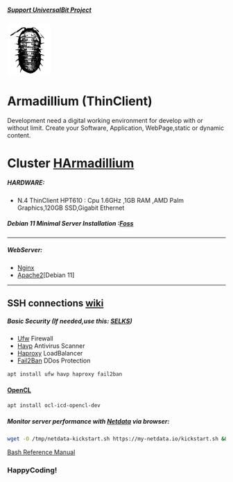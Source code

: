 ##### [Support UniversalBit Project](https://github.com/universalbit-dev/universalbit-dev/tree/main/support)
<img src="https://github.com/universalbit-dev/HArmadillium/blob/main/docs/assets/images/armadillium.png" width="100" />

# Armadillium (ThinClient)
Development need a digital working environment for develop with or without limit.
Create your Software, Application, WebPage,static or dynamic content.

# Cluster [HArmadillium](https://github.com/universalbit-dev/armadillium/blob/main/HArmadillium.md)
##### HARDWARE:
* N.4 ThinClient HPT610 : Cpu 1.6GHz ,1GB RAM ,AMD Palm Graphics,120GB SSD,Gigabit Ethernet

##### Debian 11 Minimal Server Installation :[Foss](https://www.fosslinux.com/49956/install-debian-11-minimal-server.htm)
---

##### WebServer:
* [Nginx](https://docs.nginx.com/nginx/admin-guide/installing-nginx/installing-nginx-open-source/)
* [Apache2](https://www.digitalocean.com/community/tutorials/how-to-create-a-self-signed-ssl-certificate-for-apache-in-debian-10)[Debian 11]

---
SSH connections [wiki](https://wiki.debian.org/SSH)
---

##### Basic Security (If needed,use this: [SELKS](https://github.com/StamusNetworks/SELKS))
* [Ufw](https://wiki.debian.org/Uncomplicated%20Firewall%20%28ufw%29)       Firewall
* [Havp](https://www.havp.org/)      Antivirus Scanner
* [Haproxy](https://www.haproxy.org/)   LoadBalancer
* [Fail2Ban](https://github.com/fail2ban/fail2ban)  DDos Protection

```bash
apt install ufw havp haproxy fail2ban
```
#### [OpenCL](https://github.com/universalbit-dev/CityGenerator/blob/master/OpenCL-WebGL-WebCL-Taiwan_Feb-2012.pdf)
```bash
apt install ocl-icd-opencl-dev
```
##### Monitor server performance with [Netdata](https://www.netdata.cloud/) via browser:
```bash
wget -O /tmp/netdata-kickstart.sh https://my-netdata.io/kickstart.sh && sh /tmp/netdata-kickstart.sh
```

[Bash Reference Manual](https://www.gnu.org/software/bash/manual/html_node/index.html)

### HappyCoding!
